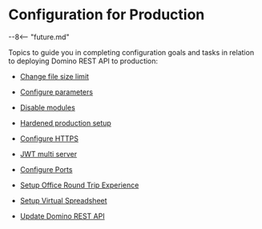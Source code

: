 # Configuration for Production

--8<-- "future.md"

Topics to guide you in completing configuration goals and tasks in relation to deploying Domino REST API to production:

- [Change file size limit](changefilesize.md)

- [Configure parameters](configparam.md)

- [Disable modules](disablemodule.md)

- [Hardened production setup](hardening.md)

- [Configure HTTPS](httpsprod.md)

- [JWT multi server](jwtmultiserver.md)

- [Configure Ports](prodports.md)

- [Setup Office Round Trip Experience](roundtrip.md)

- [Setup Virtual Spreadsheet](virtualsheet.md)

- [Update Domino REST API](versionupdate.md)

<!--- [Setup External IdP for Office Round Trip Experience](roundtripidp.md)-->